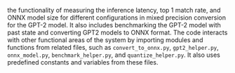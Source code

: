 the functionality of measuring the inference latency, top 1 match rate, and ONNX model size for different configurations in mixed precision conversion for the GPT-2 model. It also includes benchmarking the GPT-2 model with past state and converting GPT2 models to ONNX format. The code interacts with other functional areas of the system by importing modules and functions from related files, such as `convert_to_onnx.py`, `gpt2_helper.py`, `onnx_model.py`, `benchmark_helper.py`, and `quantize_helper.py`. It also uses predefined constants and variables from these files.